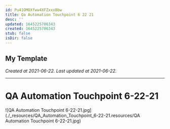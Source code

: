```yaml
---
id: Pu41OMOXfww4XFZxxxBbw
title: Qa Automation Touchpoint 6 22 21
desc: ''
updated: 1645225706343
created: 1645225706343
stub: false
isDir: false
---
```

My Template
---

_Created at 2021-06-22._
_Last updated at 2021-06-22._




---

# QA Automation Touchpoint 6-22-21


![QA Automation Touchpoint 6-22-21.jpg](./_resources/QA_Automation_Touchpoint_6-22-21.resources/QA Automation Touchpoint 6-22-21.jpg)

